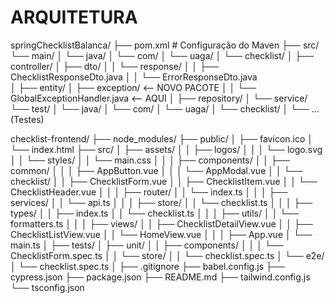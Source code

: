 # ARQUITETURA


springChecklistBalanca/
├── pom.xml                                   # Configuração do Maven
├── src/
└── main/
│    └── java/
│        └── com/
│            └── uaga/
│                └── checklist/
│                    ├── controller/
│                    ├── dto/
│                    │   └── response/
│                    │       ├── ChecklistResponseDto.java
│                    │       └── ErrorResponseDto.java  
│                    ├── entity/
│                    ├── exception/                     <-- NOVO PACOTE
│                    │   └── GlobalExceptionHandler.java  <-- AQUI
│                    ├── repository/
│                    └── service/
└── test/
│      └── java/
│           └── com/
│               └── uaga/
│                   └── checklist/
│                       └── ... (Testes)



checklist-frontend/
├── node_modules/
├── public/
│   ├── favicon.ico
│   └── index.html
├── src/
│   ├── assets/
│   │   ├── logos/
│   │   │   └── logo.svg
│   │   └── styles/
│   │       └── main.css
│   │
│   ├── components/
│   │   ├── common/
│   │   │   ├── AppButton.vue
│   │   │   └── AppModal.vue
│   │   └── checklist/
│   │       ├── ChecklistForm.vue
│   │       ├── ChecklistItem.vue
│   │       └── ChecklistHeader.vue
│   │
│   ├── router/
│   │   └── index.ts
│   │
│   ├── services/
│   │   └── api.ts
│   │
│   ├── store/
│   │   └── checklist.ts
│   │
│   ├── types/
│   │   ├── index.ts
│   │   └── checklist.ts
│   │
│   ├── utils/
│   │   └── formatters.ts
│   │
│   ├── views/
│   │   ├── ChecklistDetailView.vue
│   │   ├── ChecklistListView.vue
│   │   └── HomeView.vue
│   │
│   ├── App.vue
│   └── main.ts
│
├── tests/
│   ├── unit/
│   │   ├── components/
│   │   │   └── ChecklistForm.spec.ts
│   │   └── store/
│   │       └── checklist.spec.ts
│   └── e2e/
│       └── checklist.spec.ts
│
├── .gitignore
├── babel.config.js
├── cypress.json
├── package.json
├── README.md
├── tailwind.config.js
└── tsconfig.json